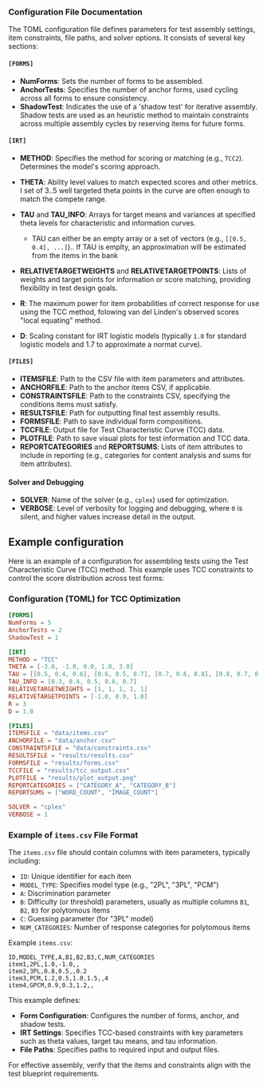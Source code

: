 ### Configuration File Documentation

The TOML configuration file defines parameters for test assembly settings, item constraints, file paths, and solver options. It consists of several key sections:

#### `[FORMS]`

  - **NumForms**: Sets the number of forms to be assembled.
  - **AnchorTests**: Specifies the number of anchor forms, used cycling across all forms to ensure consistency.
  - **ShadowTest**: Indicates the use of a 'shadow test' for iterative assembly. Shadow tests are used as an heuristic method to maintain constraints across multiple assembly cycles by reserving items for future forms.

#### `[IRT]`

  - **METHOD**: Specifies the method for scoring or matching (e.g., `TCC2`). Determines the model's scoring approach.
  - **THETA**: Ability level values to match expected scores and other metrics. I set of 3..5 well targeted theta points in the curve are often enough to match the compete range.
  - **TAU** and **TAU_INFO**: Arrays for target means and variances at specified theta levels for characteristic and information curves.
    
      + TAU can either be an empty array or a set of vectors (e.g., `[[0.5, 0.4], ...]`).. If TAU is emplty, an approximation will be estimated from the items in the bank
  - **RELATIVETARGETWEIGHTS** and **RELATIVETARGETPOINTS**: Lists of weights and target points for information or score matching, providing flexibility in test design goals.
  - **R**: The maximum power for item probabilities of correct response for use using the TCC method, folowing van del Linden's observed scores "local equating" method.
  - **D**: Scaling constant for IRT logistic models (typically `1.0` for standard logistic models and 1.7 to approximate a normat curve).

#### `[FILES]`

  - **ITEMSFILE**: Path to the CSV file with item parameters and attributes.
  - **ANCHORFILE**: Path to the anchor items CSV, if applicable.
  - **CONSTRAINTSFILE**: Path to the constraints CSV, specifying the conditions items must satisfy.
  - **RESULTSFILE**: Path for outputting final test assembly results.
  - **FORMSFILE**: Path to save individual form compositions.
  - **TCCFILE**: Output file for Test Characteristic Curve (TCC) data.
  - **PLOTFILE**: Path to save visual plots for test information and TCC data.
  - **REPORTCATEGORIES** and **REPORTSUMS**: Lists of item attributes to include in reporting (e.g., categories for content analysis and sums for item attributes).

#### Solver and Debugging

  - **SOLVER**: Name of the solver (e.g., `cplex`) used for optimization.
  - **VERBOSE**: Level of verbosity for logging and debugging, where `0` is silent, and higher values increase detail in the output.

## Example configuration

Here is an example of a configuration for assembling tests using the Test Characteristic Curve (TCC) method. This example uses TCC constraints to control the score distribution across test forms:

### Configuration (TOML) for TCC Optimization

```toml
[FORMS]
NumForms = 5
AnchorTests = 2
ShadowTest = 1

[IRT]
METHOD = "TCC"
THETA = [-3.0, -1.0, 0.0, 1.0, 3.0]
TAU = [[0.5, 0.4, 0.6], [0.6, 0.5, 0.7], [0.7, 0.6, 0.8], [0.8, 0.7, 0.9]]
TAU_INFO = [0.3, 0.4, 0.5, 0.6, 0.7]
RELATIVETARGETWEIGHTS = [1, 1, 1, 1, 1]
RELATIVETARGETPOINTS = [-1.0, 0.0, 1.0]
R = 3
D = 1.0

[FILES]
ITEMSFILE = "data/items.csv"
ANCHORFILE = "data/anchor.csv"
CONSTRAINTSFILE = "data/constraints.csv"
RESULTSFILE = "results/results.csv"
FORMSFILE = "results/forms.csv"
TCCFILE = "results/tcc_output.csv"
PLOTFILE = "results/plot_output.png"
REPORTCATEGORIES = ["CATEGORY_A", "CATEGORY_B"]
REPORTSUMS = ["WORD_COUNT", "IMAGE_COUNT"]

SOLVER = "cplex"
VERBOSE = 1
```

### Example of `items.csv` File Format

The `items.csv` file should contain columns with item parameters, typically including:

  - `ID`: Unique identifier for each item
  - `MODEL_TYPE`: Specifies model type (e.g., "2PL", "3PL", "PCM")
  - `A`: Discrimination parameter
  - `B`: Difficulty (or threshold) parameters, usually as multiple columns `B1`, `B2`, `B3` for polytomous items
  - `C`: Guessing parameter (for "3PL" model)
  - `NUM_CATEGORIES`: Number of response categories for polytomous items

Example `items.csv`:

```csv
ID,MODEL_TYPE,A,B1,B2,B3,C,NUM_CATEGORIES
item1,2PL,1.0,-1.0,,
item2,3PL,0.8,0.5,,0.2
item3,PCM,1.2,0.5,1.0,1.5,,4
item4,GPCM,0.9,0.3,1.2,,
```

This example defines:

  - **Form Configuration**: Configures the number of forms, anchor, and shadow tests.
  - **IRT Settings**: Specifies TCC-based constraints with key parameters such as theta values, target tau means, and tau information.
  - **File Paths**: Specifies paths to required input and output files.

For effective assembly, verify that the items and constraints align with the test blueprint requirements.
